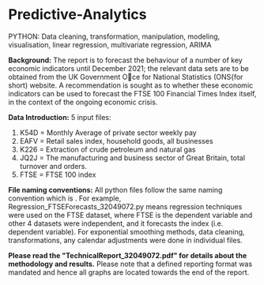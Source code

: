 # Predictive-Analytics
PYTHON: Data cleaning, transformation, manipulation, modeling, visualisation, linear regression, multivariate regression, ARIMA

**Background:** 
The report is to forecast the behaviour of a number of key economic indicators until December 2021; the relevant data sets are to be obtained from the UK Government Oce for National Statistics (ONS{for short) website. A recommendation is sought as to whether these economic indicators can be used to forecast the FTSE 100 Financial Times Index itself, in the context of the ongoing economic crisis.

**Data Introduction:**
5 input files:
1. K54D = Monthly Average of private sector weekly pay
2. EAFV = Retail sales index, household goods, all businesses
3. K226 = Extraction of crude petroleum and natural gas
4. JQ2J = The manufacturing and business sector of Great Britain, total turnover and orders.
5. FTSE = FTSE 100 index

**File naming conventions:**
All python files follow the same naming convention which is <forecasting method>_<data><cleaning or transformation used>_<UID>. For example, Regression_FTSEForecasts_32049072.py means regression techniques were used on the FTSE dataset, where FTSE is the dependent variable and other 4 datasets were independent, and it forecasts the index (i.e. dependent variable). For exponential smoothing methods, data cleaning, transformations, any calendar adjustments were done in individual files. 

**Please read the "TechnicalReport_32049072.pdf" for details about the methodology and results.** Please note that a defined reporting format was mandated and hence all graphs are located towards the end of the report.

